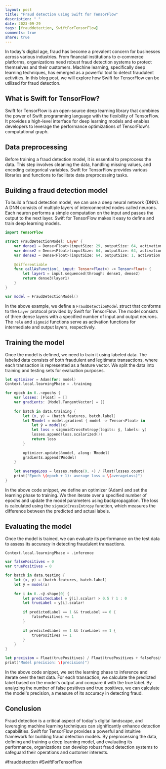 ```yaml
---
layout: post
title: "Fraud detection using Swift for TensorFlow"
description: " "
date: 2023-09-29
tags: [frauddetection, SwiftForTensorFlow]
comments: true
share: true
---
```


In today's digital age, fraud has become a prevalent concern for businesses across various industries. From financial institutions to e-commerce platforms, organizations need robust fraud detection systems to protect themselves and their customers. Machine learning, specifically deep learning techniques, has emerged as a powerful tool to detect fraudulent activities. In this blog post, we will explore how Swift for TensorFlow can be utilized for fraud detection.

## What is Swift for TensorFlow?

Swift for TensorFlow is an open-source deep learning library that combines the power of Swift programming language with the flexibility of TensorFlow. It provides a high-level interface for deep learning models and enables developers to leverage the performance optimizations of TensorFlow's computational graph.

## Data preprocessing

Before training a fraud detection model, it is essential to preprocess the data. This step involves cleaning the data, handling missing values, and encoding categorical variables. Swift for TensorFlow provides various libraries and functions to facilitate data preprocessing tasks.

## Building a fraud detection model

To build a fraud detection model, we can use a deep neural network (DNN). A DNN consists of multiple layers of interconnected nodes called neurons. Each neuron performs a simple computation on the input and passes the output to the next layer. Swift for TensorFlow makes it easy to define and train deep learning models.

```swift
import TensorFlow

struct FraudDetectionModel: Layer {
    var dense1 = Dense<Float>(inputSize: 29, outputSize: 64, activation: relu)
    var dense2 = Dense<Float>(inputSize: 64, outputSize: 64, activation: relu)
    var dense3 = Dense<Float>(inputSize: 64, outputSize: 1, activation: sigmoid)
    
    @differentiable
    func callAsFunction(_ input: Tensor<Float>) -> Tensor<Float> {
        let layer1 = input.sequenced(through: dense1, dense2)
        return dense3(layer1)
    }
}

var model = FraudDetectionModel()
```

In the above example, we define a `FraudDetectionModel` struct that conforms to the `Layer` protocol provided by Swift for TensorFlow. The model consists of three dense layers with a specified number of input and output neurons. The `relu` and `sigmoid` functions serve as activation functions for intermediate and output layers, respectively.

## Training the model

Once the model is defined, we need to train it using labeled data. The labeled data consists of both fraudulent and legitimate transactions, where each transaction is represented as a feature vector. We split the data into training and testing sets for evaluation purposes.

```swift
let optimizer = Adam(for: model)
Context.local.learningPhase = .training

for epoch in 0..<epochs {
    var losses: [Float] = []
    var gradients: [Model.TangentVector] = []
    
    for batch in data.training {
        let (x, y) = (batch.features, batch.label)
        let 𝛁model = model.gradient { model -> Tensor<Float> in
            let ŷ = model(x)
            let loss = sigmoidCrossEntropy(logits: ŷ, labels: y)
            losses.append(loss.scalarized())
            return loss
        }
        
        optimizer.update(&model, along: 𝛁model)
        gradients.append(𝛁model)
    }
    
    let averageLoss = losses.reduce(0, +) / Float(losses.count)
    print("Epoch \(epoch + 1): average loss = \(averageLoss)")
}
```

In the above code snippet, we define an optimizer (Adam) and set the learning phase to training. We then iterate over a specified number of epochs and update the model parameters using backpropagation. The loss is calculated using the `sigmoidCrossEntropy` function, which measures the difference between the predicted and actual labels.

## Evaluating the model

Once the model is trained, we can evaluate its performance on the test data to assess its accuracy in detecting fraudulent transactions.

```swift
Context.local.learningPhase = .inference

var falsePositives = 0
var truePositives = 0

for batch in data.testing {
    let (x, y) = (batch.features, batch.label)
    let ŷ = model(x)
    
    for i in 0..<ŷ.shape[0] {
        let predictedLabel = ŷ[i].scalar! > 0.5 ? 1 : 0
        let trueLabel = y[i].scalar!
        
        if predictedLabel == 1 && trueLabel == 0 {
            falsePositives += 1
        }
        
        if predictedLabel == 1 && trueLabel == 1 {
            truePositives += 1
        }
    }
}

let precision = Float(truePositives) / Float(truePositives + falsePositives)
print("Model precision: \(precision)")
```

In the above code snippet, we set the learning phase to inference and iterate over the test data. For each transaction, we calculate the predicted label based on the model's output and compare it with the true label. By analyzing the number of false positives and true positives, we can calculate the model's precision, a measure of its accuracy in detecting fraud.

## Conclusion

Fraud detection is a critical aspect of today's digital landscape, and leveraging machine learning techniques can significantly enhance detection capabilities. Swift for TensorFlow provides a powerful and intuitive framework for building fraud detection models. By preprocessing the data, defining and training a deep learning model, and evaluating its performance, organizations can develop robust fraud detection systems to safeguard their operations and customer interests.

#frauddetection #SwiftForTensorFlow